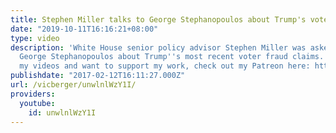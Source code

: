 ```yaml
---
title: Stephen Miller talks to George Stephanopoulos about Trump's voter fraud claims
date: "2019-10-11T16:16:21+08:00"
type: video
description: 'White House senior policy advisor Stephen Miller was asked by ABC''s
  George Stephanopoulos about Trump''s most recent voter fraud claims. If you like
  my videos and want to support my work, check out my Patreon here: https://www.patreon.com/vicberger'
publishdate: "2017-02-12T16:11:27.000Z"
url: /vicberger/unwlnlWzY1I/
providers:
  youtube:
    id: unwlnlWzY1I
---
```

